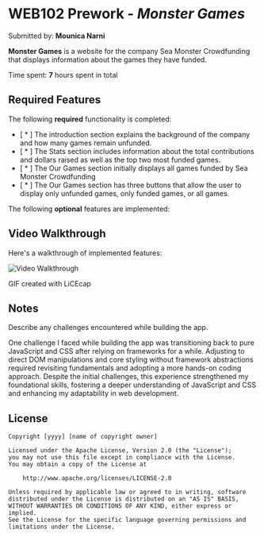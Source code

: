 # WEB102 Prework - *Monster Games*

Submitted by: **Mounica Narni**

**Monster Games** is a website for the company Sea Monster Crowdfunding that displays information about the games they have funded.

Time spent: **7** hours spent in total

## Required Features

The following **required** functionality is completed:

* [ * ] The introduction section explains the background of the company and how many games remain unfunded.
* [ * ] The Stats section includes information about the total contributions and dollars raised as well as the top two most funded games.
* [ * ] The Our Games section initially displays all games funded by Sea Monster Crowdfunding
* [ * ] The Our Games section has three buttons that allow the user to display only unfunded games, only funded games, or all games.

The following **optional** features are implemented:

## Video Walkthrough

Here's a walkthrough of implemented features:

<img src="./prework.gif.png" title='Video Walkthrough' width='' alt='Video Walkthrough' />

<!-- Replace this with whatever GIF tool you used! -->
GIF created with LiCEcap
<!-- Recommended tools:
[Kap](https://getkap.co/) for macOS
[ScreenToGif](https://www.screentogif.com/) for Windows
[peek](https://github.com/phw/peek) for Linux. -->

## Notes

Describe any challenges encountered while building the app.

One challenge I faced while building the app was transitioning back to pure JavaScript and CSS after relying on frameworks for a while. Adjusting to direct DOM manipulations and core styling without framework abstractions required revisiting fundamentals and adopting a more hands-on coding approach. Despite the initial challenges, this experience strengthened my foundational skills, fostering a deeper understanding of JavaScript and CSS and enhancing my adaptability in web development.

## License

    Copyright [yyyy] [name of copyright owner]

    Licensed under the Apache License, Version 2.0 (the "License");
    you may not use this file except in compliance with the License.
    You may obtain a copy of the License at

        http://www.apache.org/licenses/LICENSE-2.0

    Unless required by applicable law or agreed to in writing, software
    distributed under the License is distributed on an "AS IS" BASIS,
    WITHOUT WARRANTIES OR CONDITIONS OF ANY KIND, either express or implied.
    See the License for the specific language governing permissions and
    limitations under the License.
